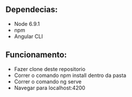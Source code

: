 ## Dependecias:

* Node 6.9.1
* npm
* Angular CLI

## Funcionamento:

* Fazer clone deste repositorio
* Correr o comando npm install dentro da pasta 
* Correr o comando ng serve
* Navegar para localhost:4200



